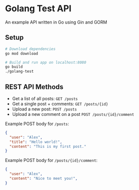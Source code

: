 # Golang Test API
An example API written in Go using Gin and GORM

## Setup
```bash
# Download dependencies
go mod download

# Build and run app on localhost:8080
go build
./golang-test
```

## REST API Methods
* Get a list of all posts: `GET /posts`
* Get a single post + comments: `GET /posts/{id}`
* Upload a new post: `POST /posts`
* Upload a new comment on a post `POST /posts/{id}/comment`

Example POST body for `/posts`:
```json
{
  "user": "Alex",
  "title": "Hello world!",
  "content": "This is my first post."
}
```

Example POST body for `/posts/{id}/comment`:
```json
{
  "user": "Alex",
  "content": "Nice to meet you!",
}
```
